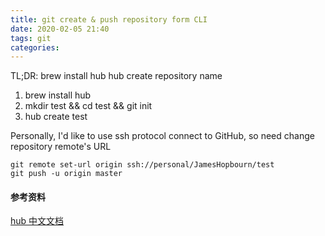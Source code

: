 ```yaml
---
title: git create & push repository form CLI 
date: 2020-02-05 21:40
tags: git
categories:
---
```


TL;DR: brew install hub
hub create repository name

<!-- more -->

1. brew install hub
2. mkdir test && cd test && git init
3. hub create test

Personally, I'd like to use ssh protocol connect to GitHub, so need change repository remote's URL

```
git remote set-url origin ssh://personal/JamesHopbourn/test
git push -u origin master
```

#### 参考资料
[hub 中文文档](http://llever.com/hub-zh/hub-create.1.zh.html)
